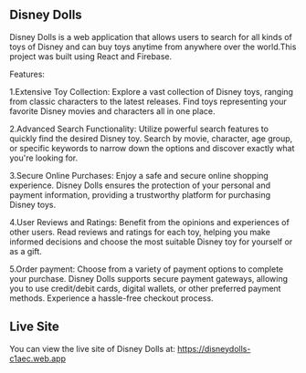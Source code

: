 ## Disney Dolls ##

Disney Dolls is a web application that allows users to search for all kinds of toys of Disney and can buy toys anytime from anywhere over the world.This project was built using React and Firebase.

Features:

1.Extensive Toy Collection: Explore a vast collection of Disney toys, ranging from classic characters to the latest releases. Find toys representing your favorite Disney movies and characters all in one place.

2.Advanced Search Functionality: Utilize powerful search features to quickly find the desired Disney toy. Search by movie, character, age group, or specific keywords to narrow down the options and discover exactly what you're looking for.

3.Secure Online Purchases: Enjoy a safe and secure online shopping experience. Disney Dolls ensures the protection of your personal and payment information, providing a trustworthy platform for purchasing Disney toys.

4.User Reviews and Ratings: Benefit from the opinions and experiences of other users. Read reviews and ratings for each toy, helping you make informed decisions and choose the most suitable Disney toy for yourself or as a gift.

5.Order payment: Choose from a variety of payment options to complete your purchase. Disney Dolls supports secure payment gateways, allowing you to use credit/debit cards, digital wallets, or other preferred payment methods. Experience a hassle-free checkout process.

## Live Site ##
You can view the live site of Disney Dolls at: https://disneydolls-c1aec.web.app  